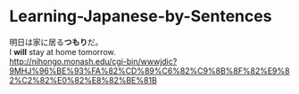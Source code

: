 # Learning-Japanese-by-Sentences

明日は家に居る**つもり**だ。   
I **will** stay at home tomorrow.   
http://nihongo.monash.edu/cgi-bin/wwwjdic?9MHJ%96%BE%93%FA%82%CD%89%C6%82%C9%8B%8F%82%E9%82%C2%82%E0%82%E8%82%BE%81B

